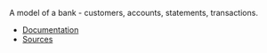 A model of a bank - customers, accounts, statements, transactions.

* [Documentation](https://bank.models.nasdanika.org/index.html)
* [Sources](https://github.com/Nasdanika-Models/bank)